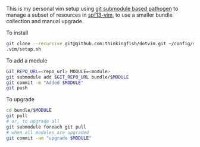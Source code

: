 This is my personal vim setup using [git submodule based pathogen](http://usevim.com/2012/03/01/using-pathogen-with-git-submodules/) to manage a subset of resources in [spf13-vim](https://github.com/spf13/spf13-vim), to use a smaller bundle collection and manual upgrade.

To install
```sh
git clone --recursive git@github.com:thinkingfish/dotvim.git ~/config/vim
.vim/setup.sh
```

To add a module
```sh
GIT_REPO_URL=<repo_url> MODULE=<module>
git submodule add $GIT_REPO_URL bundle/$MODULE
git commit -m "Added $MODULE"
git push
```

To upgrade
```sh
cd bundle/$MODULE
git pull
# or, to upgrade all
git submodule foreach git pull
# when all modules are upgraded
git commit -am "upgrade $MODULE"
```

